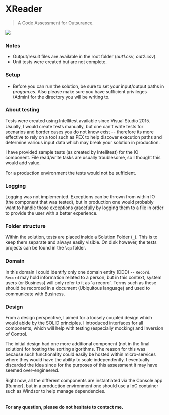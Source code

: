 # XReader

> A Code Assessment for Outsurance.

![](http://i.imgur.com/JYN76xl.png)

### Notes

  - Output/result files are available in the root folder (*out1.csv*, *out2.csv*).
  - Unit tests were created but are not complete.

### Setup
  - Before you can run the solution, be sure to set your input/output paths in *progam.cs*. Also please make sure you have sufficient privileges (Admin) for the directory you will be writing to.
  
### About testing
Tests were created using Intellitest available since Visual Studio 2015. Usually, I would create tests manually, but one can't write tests for scenarios and border cases you do not know exist -- therefore its more effective to rely on a tool such as PEX to help discover execution paths and determine various input data which may break your solution in production.

I have provided sample tests (as created by Intellitest) for the IO component. File read/write tasks are usually troublesome, so I thought this would add value.

For a production environment the tests would not be sufficient.

### Logging
Logging was not implemented. Exceptions can be thrown from within IO (the component that was tested), but in production one would probably want to handle those exceptions gracefully by logging them to a file in order to provide the user with a better experience.

### Folder structure
Within the solution, tests are placed inside a Solution Folder (`_`). This is to keep them separate and always easily visible. On disk however, the tests projects can be found in the `\qa` folder.

### Domain
In this domain I could identify only one domain entity (DDD) -- `Record`. `Record` may hold information related to a person, but in this context, system users (or Business) will only refer to it as 'a record'. Terms such as these should be recorded in a document (Ubiquitous language) and used to communicate with Business.

### Design
From a design perspective, I aimed for a loosely coupled design which would abide by the SOLID principles. I introduced interfaces for all components, which will help with testing (especially mocking) and Inversion of Control. 

The initial design had one more additional component (not in the final solution) for hosting the sorting algorithms. The reason for this was because such functionality could easily be hosted within micro-services where they would have the ability to scale independently. I eventually discarded the idea since for the purposes of this assessment it may have seemed over-engineered. 

Right now, all the different components are instantiated via the Console app (Runner), but in a production environment one should use a IoC container such as Windsor to help manage dependencies.
<br /><br/><br/>
**For any question, please do not hesitate to contact me.**
